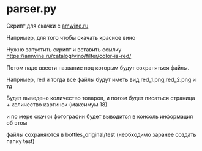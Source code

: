 # parser.py

Скрипт для скачки с [amwine.ru](https://amwine.ru/)

Например, для того чтобы скачать красное вино

Нужно запустить скрипт и вставить ссылку https://amwine.ru/catalog/vino/filter/color-is-red/

Потом надо ввести название под которым будут сохраняться файлы. 

Например, red и тогда все файлы будут иметь вид red_1.png,red_2.png и тд

Будет выведено количество товаров, и потом будет писаться страница + количество картинок (максимум 18)

и по мере скачки фотографии будет выводится в консоль информация об этом

файлы сохраняются в bottles_original/test (необходимо заранее создать папку test)
